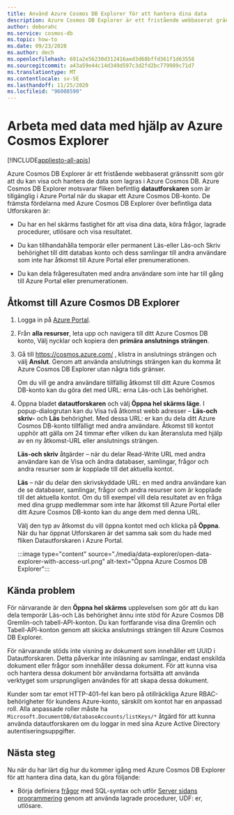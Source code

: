 ```yaml
---
title: Använd Azure Cosmos DB Explorer för att hantera dina data
description: Azure Cosmos DB Explorer är ett fristående webbaserat gränssnitt som gör att du kan visa och hantera de data som lagras i Azure Cosmos DB.
author: deborahc
ms.service: cosmos-db
ms.topic: how-to
ms.date: 09/23/2020
ms.author: dech
ms.openlocfilehash: 691a2e56230d312416aed3d68bffd361f1d63558
ms.sourcegitcommit: a43a59e44c14d349d597c3d2fd2bc779989c71d7
ms.translationtype: MT
ms.contentlocale: sv-SE
ms.lasthandoff: 11/25/2020
ms.locfileid: "96008590"
---
```

# <a name="work-with-data-using-azure-cosmos-explorer"></a>Arbeta med data med hjälp av Azure Cosmos Explorer 
[!INCLUDE[appliesto-all-apis](includes/appliesto-all-apis.md)]

Azure Cosmos DB Explorer är ett fristående webbaserat gränssnitt som gör att du kan visa och hantera de data som lagras i Azure Cosmos DB. Azure Cosmos DB Explorer motsvarar fliken befintlig **datautforskaren** som är tillgänglig i Azure Portal när du skapar ett Azure Cosmos DB-konto. De främsta fördelarna med Azure Cosmos DB Explorer över befintliga data Utforskaren är:

* Du har en hel skärms fastighet för att visa dina data, köra frågor, lagrade procedurer, utlösare och visa resultatet.  

* Du kan tillhandahålla temporär eller permanent Läs-eller Läs-och Skriv behörighet till ditt databas konto och dess samlingar till andra användare som inte har åtkomst till Azure Portal eller prenumerationen.  

* Du kan dela frågeresultaten med andra användare som inte har till gång till Azure Portal eller prenumerationen.  

## <a name="access-azure-cosmos-db-explorer"></a>Åtkomst till Azure Cosmos DB Explorer

1. Logga in på [Azure Portal](https://portal.azure.com/). 

2. Från **alla resurser**, leta upp och navigera till ditt Azure Cosmos DB konto, Välj nycklar och kopiera den **primära anslutnings strängen**.  

3. Gå till https://cosmos.azure.com/ , klistra in anslutnings strängen och välj **Anslut**. Genom att använda anslutnings strängen kan du komma åt Azure Cosmos DB Explorer utan några tids gränser.  

   Om du vill ge andra användare tillfällig åtkomst till ditt Azure Cosmos DB-konto kan du göra det med URL: erna Läs-och Läs behörighet. 

4. Öppna bladet **datautforskaren** och välj **Öppna hel skärms läge**. I popup-dialogrutan kan du Visa två åtkomst webb adresser – **Läs-och skriv-** och **Läs** behörighet. Med dessa URL: er kan du dela ditt Azure Cosmos DB-konto tillfälligt med andra användare. Åtkomst till kontot upphör att gälla om 24 timmar efter vilken du kan återansluta med hjälp av en ny åtkomst-URL eller anslutnings strängen. 

   **Läs-och skriv** åtgärder – när du delar Read-Write URL med andra användare kan de Visa och ändra databaser, samlingar, frågor och andra resurser som är kopplade till det aktuella kontot.

   **Läs** – när du delar den skrivskyddade URL: en med andra användare kan de se databaser, samlingar, frågor och andra resurser som är kopplade till det aktuella kontot. Om du till exempel vill dela resultatet av en fråga med dina grupp medlemmar som inte har åtkomst till Azure Portal eller ditt Azure Cosmos DB-konto kan du ange dem med denna URL.

   Välj den typ av åtkomst du vill öppna kontot med och klicka på **Öppna**. När du har öppnat Utforskaren är det samma sak som du hade med fliken Datautforskaren i Azure Portal.

   :::image type="content" source="./media/data-explorer/open-data-explorer-with-access-url.png" alt-text="Öppna Azure Cosmos DB Explorer":::

## <a name="known-issues"></a>Kända problem

För närvarande är den **Öppna hel skärms** upplevelsen som gör att du kan dela temporär Läs-och Läs behörighet ännu inte stöd för Azure Cosmos DB Gremlin-och tabell-API-konton. Du kan fortfarande visa dina Gremlin och Tabell-API-konton genom att skicka anslutnings strängen till Azure Cosmos DB Explorer. 

För närvarande stöds inte visning av dokument som innehåller ett UUID i Datautforskaren. Detta påverkar inte inläsning av samlingar, endast enskilda dokument eller frågor som innehåller dessa dokument. För att kunna visa och hantera dessa dokument bör användarna fortsätta att använda verktyget som ursprungligen användes för att skapa dessa dokument.

Kunder som tar emot HTTP-401-fel kan bero på otillräckliga Azure RBAC-behörigheter för kundens Azure-konto, särskilt om kontot har en anpassad roll. Alla anpassade roller måste ha `Microsoft.DocumentDB/databaseAccounts/listKeys/*` åtgärd för att kunna använda datautforskaren om du loggar in med sina Azure Active Directory autentiseringsuppgifter.

## <a name="next-steps"></a>Nästa steg

Nu när du har lärt dig hur du kommer igång med Azure Cosmos DB Explorer för att hantera dina data, kan du göra följande:

* Börja definiera [frågor](./sql-query-getting-started.md) med SQL-syntax och utför [Server sidans programmering](stored-procedures-triggers-udfs.md) genom att använda lagrade procedurer, UDF: er, utlösare.
